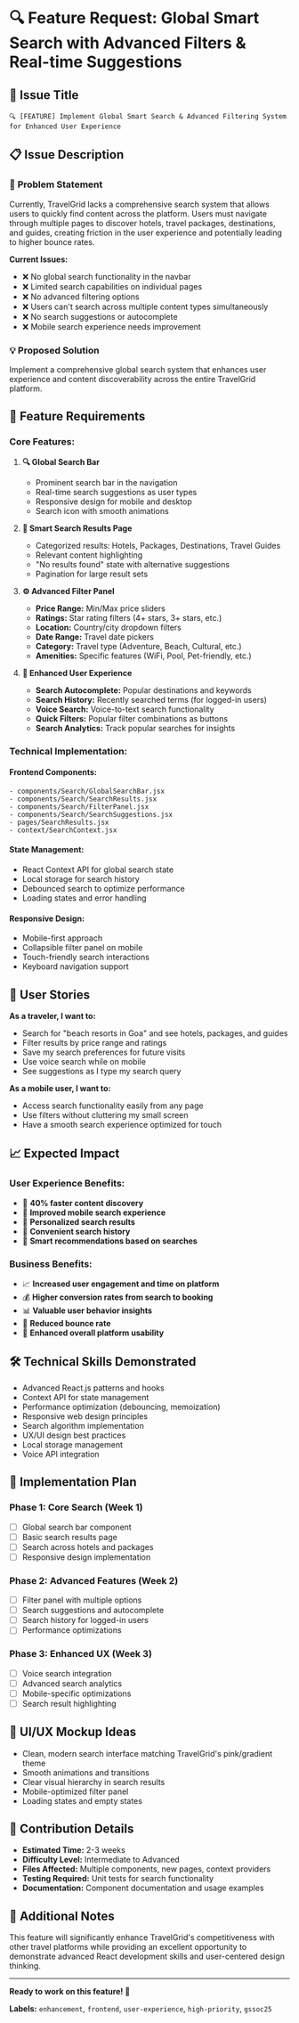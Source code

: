# 🔍 Feature Request: Global Smart Search with Advanced Filters & Real-time Suggestions

## 🎯 **Issue Title**
```
🔍 [FEATURE] Implement Global Smart Search & Advanced Filtering System for Enhanced User Experience
```

## 📋 **Issue Description**

### 🚨 **Problem Statement**
Currently, TravelGrid lacks a comprehensive search system that allows users to quickly find content across the platform. Users must navigate through multiple pages to discover hotels, travel packages, destinations, and guides, creating friction in the user experience and potentially leading to higher bounce rates.

**Current Issues:**
- ❌ No global search functionality in the navbar
- ❌ Limited search capabilities on individual pages
- ❌ No advanced filtering options
- ❌ Users can't search across multiple content types simultaneously
- ❌ No search suggestions or autocomplete
- ❌ Mobile search experience needs improvement

### 💡 **Proposed Solution**
Implement a comprehensive global search system that enhances user experience and content discoverability across the entire TravelGrid platform.

## 🎨 **Feature Requirements**

### **Core Features:**
1. **🔍 Global Search Bar**
   - Prominent search bar in the navigation
   - Real-time search suggestions as user types
   - Responsive design for mobile and desktop
   - Search icon with smooth animations

2. **🎯 Smart Search Results Page**
   - Categorized results: Hotels, Packages, Destinations, Travel Guides
   - Relevant content highlighting
   - "No results found" state with alternative suggestions
   - Pagination for large result sets

3. **⚙️ Advanced Filter Panel**
   - **Price Range:** Min/Max price sliders
   - **Ratings:** Star rating filters (4+ stars, 3+ stars, etc.)
   - **Location:** Country/city dropdown filters
   - **Date Range:** Travel date pickers
   - **Category:** Travel type (Adventure, Beach, Cultural, etc.)
   - **Amenities:** Specific features (WiFi, Pool, Pet-friendly, etc.)

4. **🚀 Enhanced User Experience**
   - **Search Autocomplete:** Popular destinations and keywords
   - **Search History:** Recently searched terms (for logged-in users)
   - **Voice Search:** Voice-to-text search functionality
   - **Quick Filters:** Popular filter combinations as buttons
   - **Search Analytics:** Track popular searches for insights

### **Technical Implementation:**

#### **Frontend Components:**
```
- components/Search/GlobalSearchBar.jsx
- components/Search/SearchResults.jsx  
- components/Search/FilterPanel.jsx
- components/Search/SearchSuggestions.jsx
- pages/SearchResults.jsx
- context/SearchContext.jsx
```

#### **State Management:**
- React Context API for global search state
- Local storage for search history
- Debounced search to optimize performance
- Loading states and error handling

#### **Responsive Design:**
- Mobile-first approach
- Collapsible filter panel on mobile
- Touch-friendly search interactions
- Keyboard navigation support

## 🎯 **User Stories**

**As a traveler, I want to:**
- Search for "beach resorts in Goa" and see hotels, packages, and guides
- Filter results by price range and ratings
- Save my search preferences for future visits
- Use voice search while on mobile
- See suggestions as I type my search query

**As a mobile user, I want to:**
- Access search functionality easily from any page
- Use filters without cluttering my small screen
- Have a smooth search experience optimized for touch

## 📈 **Expected Impact**

### **User Experience Benefits:**
- 🚀 **40% faster content discovery**
- 📱 **Improved mobile search experience**
- 🎯 **Personalized search results**
- 💾 **Convenient search history**
- 🔔 **Smart recommendations based on searches**

### **Business Benefits:**
- 📈 **Increased user engagement and time on platform**
- 💰 **Higher conversion rates from search to booking**
- 📊 **Valuable user behavior insights**
- 🔄 **Reduced bounce rate**
- 🌟 **Enhanced overall platform usability**

## 🛠 **Technical Skills Demonstrated**
- Advanced React.js patterns and hooks
- Context API for state management
- Performance optimization (debouncing, memoization)
- Responsive web design principles
- Search algorithm implementation
- UX/UI design best practices
- Local storage management
- Voice API integration

## 🚀 **Implementation Plan**

### **Phase 1: Core Search (Week 1)**
- [ ] Global search bar component
- [ ] Basic search results page
- [ ] Search across hotels and packages
- [ ] Responsive design implementation

### **Phase 2: Advanced Features (Week 2)**
- [ ] Filter panel with multiple options
- [ ] Search suggestions and autocomplete
- [ ] Search history for logged-in users
- [ ] Performance optimizations

### **Phase 3: Enhanced UX (Week 3)**
- [ ] Voice search integration
- [ ] Advanced search analytics
- [ ] Mobile-specific optimizations
- [ ] Search result highlighting

## 🎨 **UI/UX Mockup Ideas**
- Clean, modern search interface matching TravelGrid's pink/gradient theme
- Smooth animations and transitions
- Clear visual hierarchy in search results
- Mobile-optimized filter panel
- Loading states and empty states

## 🤝 **Contribution Details**
- **Estimated Time:** 2-3 weeks
- **Difficulty Level:** Intermediate to Advanced
- **Files Affected:** Multiple components, new pages, context providers
- **Testing Required:** Unit tests for search functionality
- **Documentation:** Component documentation and usage examples

## 📝 **Additional Notes**
This feature will significantly enhance TravelGrid's competitiveness with other travel platforms while providing an excellent opportunity to demonstrate advanced React development skills and user-centered design thinking.

---

**Ready to work on this feature! 🚀**

**Labels:** `enhancement`, `frontend`, `user-experience`, `high-priority`, `gssoc25`
